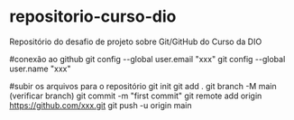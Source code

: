 # repositorio-curso-dio
Repositório do desafio de projeto sobre Git/GitHub do Curso da DIO

#conexão ao github
git config --global user.email "xxx"
git config --global user.name "xxx"

#subir os arquivos para o repositório
git init
git add .
git branch -M main (verificar branch)
git commit -m "first commit"
git remote add origin https://github.com/xxx.git
git push -u origin main
